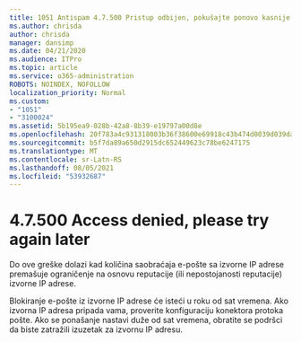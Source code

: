 ```yaml
---
title: 1051 Antispam 4.7.500 Pristup odbijen, pokušajte ponovo kasnije
ms.author: chrisda
author: chrisda
manager: dansimp
ms.date: 04/21/2020
ms.audience: ITPro
ms.topic: article
ms.service: o365-administration
ROBOTS: NOINDEX, NOFOLLOW
localization_priority: Normal
ms.custom:
- "1051"
- "3100024"
ms.assetid: 5b195ea9-028b-42a8-8b39-e19797a00d8e
ms.openlocfilehash: 20f783a4c931318003b36f38600e69918c43b474d0039d039da25684c865c5e9
ms.sourcegitcommit: b5f7da89a650d2915dc652449623c78be6247175
ms.translationtype: MT
ms.contentlocale: sr-Latn-RS
ms.lasthandoff: 08/05/2021
ms.locfileid: "53932687"
---
```

# <a name="47500-access-denied-please-try-again-later"></a>4.7.500 Access denied, please try again later

Do ove greške dolazi kad količina saobraćaja e-pošte sa izvorne IP adrese premašuje ograničenje na osnovu reputacije (ili nepostojanosti reputacije) izvorne IP adrese.

Blokiranje e-pošte iz izvorne IP adrese će isteći u roku od sat vremena. Ako izvorna IP adresa pripada vama, proverite konfiguraciju konektora protoka pošte. Ako se ponašanje nastavi duže od sat vremena, obratite se podršci da biste zatražili izuzetak za izvornu IP adresu.
